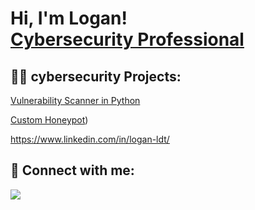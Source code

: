 <h1>Hi, I'm Logan! <br/><a href="https://www.linkedin.com/in/logan-ldt">Cybersecurity Professional</a> </h1>

<h2>👨‍💻 cybersecurity Projects:</h2>

[Vulnerability Scanner in Python](https://github.com/Ltriplett15/Custom-Vulnerability-Scanner)

[Custom Honeypot](https://github.com/Ltriplett15/custom-honeypot))

https://www.linkedin.com/in/logan-ldt/




<h2> 🤳 Connect with me:</h2>

<a href="https://linkedin.com/in/logan-ldt"><img src="https://img.shields.io/badge/-LinkedIn-0072b1?&style=for-the-badge&logo=linkedin&logoColor=white" /></a>

<!--
**Ltriplett15/ltriplett15** is a ✨ _special_ ✨ repository because its `README.md` (this file) appears on your GitHub profile.
